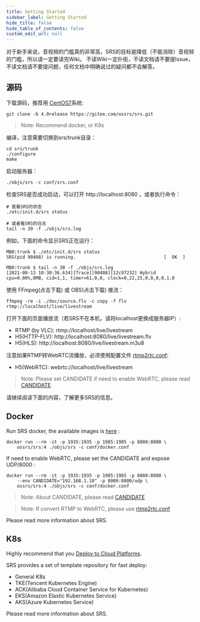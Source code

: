 ```yaml
---
title: Getting Started
sidebar_label: Getting Started
hide_title: false
hide_table_of_contents: false
custom_edit_url: null
---
```




对于新手来说，音视频的门槛真的非常高，SRS的目标是降低（不能消除）音视频的门槛，所以请一定要读完Wiki。 不读Wiki一定扑街，不读文档请不要提Issue，不读文档请不要提问题，任何文档中明确说过的疑问都不会解答。

## 源码

下载源码，推荐用 [CentOS7](https://github.com/ossrs/srs/wiki/v4_EN_Build)系统:

```
git clone -b 4.0release https://gitee.com/ossrs/srs.git
```

> Note: Recommend docker, or K8s

编译，注意需要切换到srs/trunk目录：

```
cd srs/trunk
./configure
make
```

启动服务器：

```
./objs/srs -c conf/srs.conf
```

检查SRS是否成功启动，可以打开 http://localhost:8080 ，或者执行命令：

```
# 查看SRS的状态
./etc/init.d/srs status

# 或者看SRS的日志
tail -n 30 -f ./objs/srs.log
```

例如，下面的命令显示SRS正在运行：

```
MB0:trunk $ ./etc/init.d/srs status
SRS(pid 90408) is running.                                 [  OK  ]

MB0:trunk $ tail -n 30 -f ./objs/srs.log
[2021-08-13 10:30:36.634][Trace][90408][12c97232] Hybrid cpu=0.00%,0MB, cid=1,1, timer=61,0,0, clock=0,22,25,0,0,0,0,1,0
```

使用 FFmpeg(点击下载) 或 OBS(点击下载) 推流：

```
ffmpeg -re -i ./doc/source.flv -c copy -f flv rtmp://localhost/live/livestream
```

打开下面的页面播放流（若SRS不在本机，请将localhost更换成服务器IP）:
- RTMP (by VLC): rtmp://localhost/live/livestream
- H5(HTTP-FLV): http://localhost:8080/live/livestream.flv
- H5(HLS): http://localhost:8080/live/livestream.m3u8

注意如果RTMP转WebRTC流播放，必须使用配置文件 [rtmp2rtc.conf](https://github.com/ossrs/srs/issues/2728#rtmp2rtc-en-guide):
- H5(WebRTC): webrtc://localhost/live/livestream

> Note: Please set CANDIDATE if need to enable WebRTC, please read [CANDIDATE](https://github.com/ossrs/srs/wiki/v4_EN_WebRTC#config-candidate).

请继续阅读下面的内容，了解更多SRS的信息。


## Docker

Run SRS docker, the available images is [here](https://hub.docker.com/r/ossrs/srs/tags) :

```
docker run --rm -it -p 1935:1935 -p 1985:1985 -p 8080:8080 \
    ossrs/srs:4 ./objs/srs -c conf/docker.conf
```

If need to enable WebRTC, please set the CANDIDATE and expose UDP/8000 :

```
docker run --rm -it -p 1935:1935 -p 1985:1985 -p 8080:8080 \
    --env CANDIDATE="192.168.1.10" -p 8000:8000/udp \
    ossrs/srs:4 ./objs/srs -c conf/docker.conf
```

> Note: About CANDIDATE, please read [CANDIDATE](https://github.com/ossrs/srs/wiki/v4_EN_WebRTC#config-candidate)

> Note: If convert RTMP to WebRTC, please use [rtmp2rtc.conf](https://github.com/ossrs/srs/issues/2728#rtmp2rtc-en-guide)

Please read more information about SRS.


## K8s

Highly recommend that you [Deploy to Cloud Platforms](https://github.com/ossrs/srs/wiki/v4_EN_Home#v4_CN_K8s#deploy-to-cloud-platforms).

SRS provides a set of template repository for fast deploy:
- General K8s
- TKE(Tencent Kubernetes Engine)
- ACK(Alibaba Cloud Container Service for Kubernetes)
- EKS(Amazon Elastic Kubernetes Service)
- AKS(Azure Kubernetes Service)

Please read more information about SRS.
